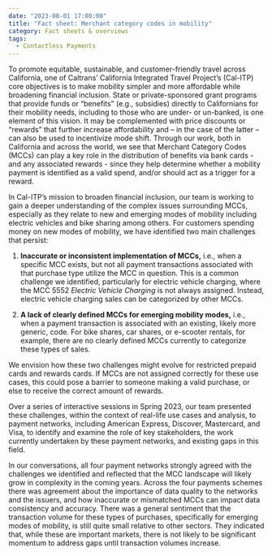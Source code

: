 ```yaml
---
date: "2023-08-01 17:00:00"
title: "Fact sheet: Merchant category codes in mobility"
category: Fact sheets & overviews
tags:
  - Contactless Payments
---
```


To promote equitable, sustainable, and customer-friendly travel across California, one of Caltrans’ California Integrated Travel Project’s (Cal-ITP) core objectives is to make mobility simpler and more affordable while broadening financial inclusion. State or private-sponsored grant programs that provide funds or “benefits” (e.g., subsidies) directly to Californians for their mobility needs, including to those who are under- or un-banked, is one element of this vision. It may be complemented with price discounts or “rewards” that further increase affordability and – in the case of the latter – can also be used to incentivize mode shift. Through our work, both in California and across the world, we see that Merchant Category Codes (MCCs) can play a key role in the distribution of benefits via bank cards - and any associated rewards - since they help determine whether a mobility payment is identified as a valid spend, and/or should act as a trigger for a reward.

In Cal-ITP’s mission to broaden financial inclusion, our team is working to gain a deeper understanding of the complex issues surrounding MCCs, especially as they relate to new and emerging modes of mobility including electric vehicles and bike sharing among others. For customers spending money on new modes of mobility, we have identified two main challenges that persist:

1. **Inaccurate or inconsistent implementation of MCCs,** i.e., when a specific MCC exists, but not all
   payment transactions associated with that purchase type utilize the MCC in question. This is a common
   challenge we identified, particularly for electric vehicle charging, where the MCC 5552 _Electric Vehicle
   Charging_ is not always assigned. Instead, electric vehicle charging sales can be categorized by other MCCs.

1. **A lack of clearly defined MCCs for emerging mobility modes,** i.e., when a payment transaction is
   associated with an existing, likely more generic, code. For bike shares, car shares, or e-scooter rentals, for
   example, there are no clearly defined MCCs currently to categorize these types of sales.

We envision how these two challenges might evolve for restricted prepaid cards and rewards cards. If MCCs are not assigned correctly for these use cases, this could pose a barrier to someone making a valid purchase, or else to receive the correct amount of rewards.

Over a series of interactive sessions in Spring 2023, our team presented these challenges, within the context of real-life use cases and analysis, to payment networks, including American Express, Discover, Mastercard, and Visa, to identify and examine the role of key stakeholders, the work currently undertaken by these payment networks, and existing gaps in this field.

In our conversations, all four payment networks strongly agreed with the challenges we identified and reflected that the MCC landscape will likely grow in complexity in the coming years. Across the four payments schemes there was agreement about the importance of data quality to the networks and the issuers, and how inaccurate or mismatched MCCs can impact data consistency and accuracy. There was a general sentiment that the transaction volume for these types of purchases, specifically for emerging modes of mobility, is still quite small relative to other sectors. They indicated that, while these are important markets, there is not likely to be significant momentum to address gaps until transaction volumes increase.
